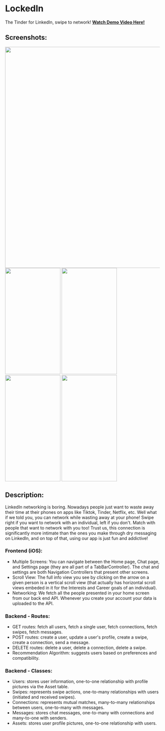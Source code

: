 # LockedIn
The Tinder for LinkedIn, swipe to network!
**[Watch Demo Video Here!]([url](https://youtu.be/SzN27DizuoQ?si=nk78sZSSL3G4CcpU))** 

## Screenshots:
<img src="https://github.com/user-attachments/assets/2d884bd1-090b-47bc-8d8f-d3a1c9a98274" width="720">
<br>
<img src="https://github.com/user-attachments/assets/d647767d-13e1-47cb-b0f8-8edb040209b4" width="180" height="346">
<img src="https://github.com/user-attachments/assets/c099db33-ace4-4f81-b98f-c130fa7e1e3d" width="180" height="346">
<img src="https://github.com/user-attachments/assets/b794dc21-8c30-451d-8aad-a2431165730f" width="180" height="346">
<img src="https://github.com/user-attachments/assets/13783849-56fa-477f-8930-729b498706ed" width="180" height="346">

## Description:
LinkedIn networking is boring. Nowadays people just want to waste away their time at their phones on apps like Tiktok, Tinder, Netflix, etc. Well what if we told you, you can network while wasting away at your phone! Swipe right if you want to network with an individual, left if you don't. Match with people that want to network with you too! Trust us, this connection is significantly more intimate than the ones you make through dry messaging on LinkedIn, and on top of that, using our app is just fun and addictive!

### Frontend (iOS):
- Multiple Screens: You can navigate between the Home page, Chat page, and Settings page (they are all part of a TabBarController). The chat and settings are both Navigation Controllers that present other screens.
- Scroll View: The full info view you see by clicking on the arrow on a given person is a vertical scroll view (that actually has horizontal scroll views embeded in it for the Interests and Career goals of an individual).
- Networking: We fetch all the people presented in your home screen from our back end API. Whenever you create your account your data is uploaded to the API.

### Backend - Routes:
- GET routes: fetch all users, fetch a single user, fetch connections, fetch swipes, fetch messages.
- POST routes: create a user, update a user's profile, create a swipe, create a connection, send a message.
- DELETE routes: delete a user, delete a connection, delete a swipe.
- Recommendation Algorithm: suggests users based on preferences and compatibility.

### Backend - Classes:
- Users: stores user information, one-to-one relationship with profile pictures via the Asset table.
- Swipes: represents swipe actions, one-to-many relationships with users (initiated and received swipes).
- Connections: represents mutual matches, many-to-many relationships between users, one-to-many with messages.
- Messages: stores chat messages, one-to-many with connections and many-to-one with senders.
- Assets: stores user profile pictures, one-to-one relationship with users.
